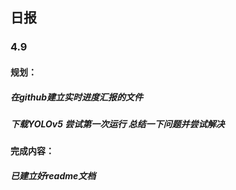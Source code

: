 ## 日报

### 4.9
#### 规划：
##### 在github建立实时进度汇报的文件
##### 下载YOLOv5 尝试第一次运行 总结一下问题并尝试解决
#### 完成内容：
##### 已建立好readme文档
